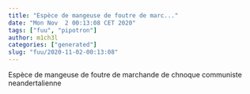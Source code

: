 ```yaml
---
title: "Espèce de mangeuse de foutre de marc..."
date: "Mon Nov  2 00:13:08 CET 2020"
tags: ["fuu", "pipotron"]
author: m1ch3l
categories: ["generated"]
slug: "fuu/2020-11-02-00:13:08"
---
```


Espèce de mangeuse de foutre de marchande de chnoque communiste neandertalienne
